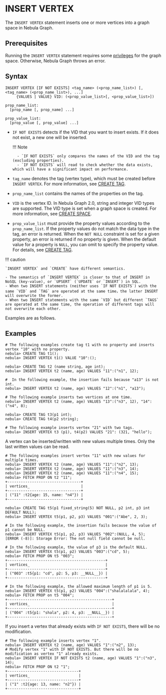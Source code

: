 # INSERT VERTEX

The `INSERT VERTEX` statement inserts one or more vertices into a graph space in Nebula Graph.

## Prerequisites

Running the `INSERT VERTEX` statement requires some [privileges](../../7.data-security/1.authentication/3.role-list.md) for the graph space. Otherwise, Nebula Graph throws an error.

## Syntax

```ngql
INSERT VERTEX [IF NOT EXISTS] <tag_name> (<prop_name_list>) [, <tag_name> (<prop_name_list>), ...]
     {VALUES | VALUE} VID: (<prop_value_list>[, <prop_value_list>])

prop_name_list:
  [prop_name [, prop_name] ...]

prop_value_list:
  [prop_value [, prop_value] ...]
```

- `IF NOT EXISTS` detects if the VID that you want to insert exists. If it does not exist, a new one will be inserted.

  !!! Note

        - `IF NOT EXISTS` only compares the names of the VID and the tag (excluding properties).
        - `IF NOT EXISTS` will read to check whether the data exists, which will have a significant impact on performance.

* `tag_name` denotes the tag (vertex type), which must be created before `INSERT VERTEX`. For more information, see [CREATE TAG](../10.tag-statements/1.create-tag.md).

* `prop_name_list` contains the names of the properties on the tag.

* `VID` is the vertex ID. In Nebula Graph 2.0, string and integer VID types are supported. The VID type is set when a graph space is created. For more information, see [CREATE SPACE](../9.space-statements/1.create-space.md).

* `prop_value_list` must provide the property values according to the `prop_name_list`. If the property values do not match the data type in the tag, an error is returned. When the `NOT NULL` constraint is set for a given property, an error is returned if no property is given. When the default value for a property is `NULL`, you can omit to specify the property value. For details, see [CREATE TAG](../10.tag-statements/1.create-tag.md).

!!! caution

    `INSERT VERTEX` and `CREATE` have different semantics.

    - The semantics of `INSERT VERTEX` is closer to that of INSERT in NoSQL (key-value), or `UPSERT` (`UPDATE` or `INSERT`) in SQL.
    - When two INSERT statements (neither uses `IF NOT EXISTS`) with the same `VID` and `TAG` are operated at the same time，the latter INSERT will overwrite the former.
    - When two INSERT statements with the same `VID` but different `TAGS` are operated at the same time, the operation of different tags will not overwrite each other.

Examples are as follows.

## Examples

```ngql
# The following examples create tag t1 with no property and inserts vertex "10" with no property.
nebula> CREATE TAG t1();                   
nebula> INSERT VERTEX t1() VALUE "10":(); 
```

```ngql
nebula> CREATE TAG t2 (name string, age int);                
nebula> INSERT VERTEX t2 (name, age) VALUES "11":("n1", 12);

#  In the following example, the insertion fails because "a13" is not int.
nebula> INSERT VERTEX t2 (name, age) VALUES "12":("n1", "a13"); 

# The following example inserts two vertices at one time.
nebula> INSERT VERTEX t2 (name, age) VALUES "13":("n3", 12), "14":("n4", 8); 
```

```ngql
nebula> CREATE TAG t3(p1 int);
nebula> CREATE TAG t4(p2 string);

# The following example inserts vertex "21" with two tags.
nebula> INSERT VERTEX t3 (p1), t4(p2) VALUES "21": (321, "hello");
```

A vertex can be inserted/written with new values multiple times. Only the last written values can be read.

```ngql
# The following examples insert vertex "11" with new values for multiple times.
nebula> INSERT VERTEX t2 (name, age) VALUES "11":("n2", 13);
nebula> INSERT VERTEX t2 (name, age) VALUES "11":("n3", 14);
nebula> INSERT VERTEX t2 (name, age) VALUES "11":("n4", 15);
nebula> FETCH PROP ON t2 "11";
+---------------------------------+
| vertices_                       |
+---------------------------------+
| ("11" :t2{age: 15, name: "n4"}) |
+---------------------------------+
```

```ngql
nebula> CREATE TAG t5(p1 fixed_string(5) NOT NULL, p2 int, p3 int DEFAULT NULL);
nebula> INSERT VERTEX t5(p1, p2, p3) VALUES "001":("Abe", 2, 3);

# In the following example, the insertion fails because the value of p1 cannot be NULL.
nebula> INSERT VERTEX t5(p1, p2, p3) VALUES "002":(NULL, 4, 5);
[ERROR (-8)]: Storage Error: The not null field cannot be null.

# In the following example, the value of p3 is the default NULL.
nebula> INSERT VERTEX t5(p1, p2) VALUES "003":("cd", 5);
nebula> FETCH PROP ON t5 "003";
+--------------------------------------------+
| vertices_                                  |
+--------------------------------------------+
| ("003" :t5{p1: "cd", p2: 5, p3: __NULL__}) |
+--------------------------------------------+

# In the following example, the allowed maximum length of p1 is 5.
nebula> INSERT VERTEX t5(p1, p2) VALUES "004":("shalalalala", 4);
nebula> FETCH PROP on t5 "004";
+-----------------------------------------------+
| vertices_                                     |
+-----------------------------------------------+
| ("004" :t5{p1: "shala", p2: 4, p3: __NULL__}) |
+-----------------------------------------------+
```

If you insert a vertex that already exists with `IF NOT EXISTS`, there will be no modification.

```ngql
# The following example inserts vertex "1".
nebula> INSERT VERTEX t2 (name, age) VALUES "1":("n2", 13);
# Modify vertex "1" with IF NOT EXISTS. But there will be no modification as vertex "1" already exists.
nebula> INSERT VERTEX IF NOT EXISTS t2 (name, age) VALUES "1":("n3", 14);
nebula> FETCH PROP ON t2 "1";
+--------------------------------+
| vertices_                      |
+--------------------------------+
| ("1" :t2{age: 13, name: "n2"}) |
+--------------------------------+
```
